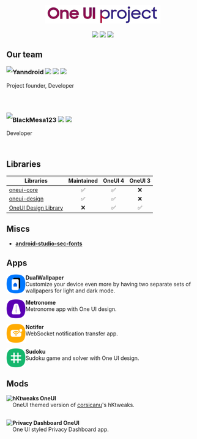 <p align="center">
  <img src="https://raw.githubusercontent.com/OneUIProject/.github/main/profile/readme-res/logo.png" width=60%>
  <br><br>
  <a href="https://t.me/oneuiproject"><img src="https://img.shields.io/badge/Telegram-OneUI_Project-blue.svg?style=for-the-badge&logo=Telegram"/></a>
  <a href="https://mvnrepository.com/artifact/io.github.oneuiproject"><img src="https://img.shields.io/badge/Maven-OneUI_Project-C71A36.svg?style=for-the-badge&logo=apache"/></a> <a href="https://oneuiproject.github.io/"><img src="https://img.shields.io/badge/GitHub-Wiki-lightgrey.svg?style=for-the-badge&logo=GitHub"/></a>
</p>

## Our team
<a href="https://github.com/Yanndroid"><img align="left" src="https://images.weserv.nl/?url=avatars.githubusercontent.com/u/57589186?v=4&h=100&w=100&fit=cover&mask=circle"/></a>

### Yanndroid [<img src="https://avatars.githubusercontent.com/u/476675?s=200&v=4" height="30" />](https://paypal.me/YanndroidDev) [<img src="https://upload.wikimedia.org/wikipedia/commons/8/82/Telegram_logo.svg" height="30" />](https://t.me/yanndroid) [<img src="https://charlottenc.gov/cats/PublishingImages/Reddit_Mark_OnWhite.png" height="30" />](https://www.reddit.com/user/Yanndroid)
Project founder, Developer

<br clear="left"/>
<br>

<a href="https://github.com/BlackMesa123"><img align="left" src="https://images.weserv.nl/?url=avatars.githubusercontent.com/u/13062958?v=4&h=100&w=100&fit=cover&mask=circle"/></a>

### BlackMesa123 [<img src="https://upload.wikimedia.org/wikipedia/commons/8/82/Telegram_logo.svg" height="30" />](https://t.me/salvo_giangri) [<img src="https://charlottenc.gov/cats/PublishingImages/Reddit_Mark_OnWhite.png" height="30" />](https://www.reddit.com/user/Ovlas02)
Developer

<br clear="left"/>

## Libraries
|Libraries|Maintained|OneUI 4|OneUI 3|
|-|:-:|:-:|:-:|
|[oneui-core](https://github.com/OneUIProject/sesl)|:white_check_mark:|:white_check_mark:|:x:|
|[oneui-design](https://github.com/OneUIProject/oneui-design)|:white_check_mark:|:white_check_mark:|:x:|
|[OneUI Design Library](https://github.com/OneUIProject/OneUI-Design-Library)|:x:|:white_check_mark:|:white_check_mark:|

## Miscs
* [**android-studio-sec-fonts**](https://github.com/OneUIProject/android-studio-sec-fonts)

## Apps
<a href="https://github.com/Yanndroid/DualWallpaper"><img align="left" height="50" src="https://github.com/Yanndroid/DualWallpaper/blob/master/readme-res/icon.png"/></a>
**DualWallpaper**  
Customize your device even more by having two separate sets of wallpapers for light and dark mode.
<br clear="left"/>

<a href="https://github.com/Yanndroid/Metronome"><img align="left" height="50" src="https://github.com/Yanndroid/Metronome/blob/master/readme-res/icon.png"/></a>
**Metronome**  
Metronome app with One UI design.
<br clear="left"/>

<a href="https://github.com/Yanndroid/Notifer"><img align="left" height="50" src="https://github.com/Yanndroid/Notifer/raw/master/readme-res/icon.png"/></a>
**Notifer**  
WebSocket notification transfer app.
<br clear="left"/>

<a href="https://github.com/Yanndroid/Sudoku"><img align="left" height="50" src="https://github.com/Yanndroid/Sudoku/blob/master/readme-res/icon.png"/></a>
**Sudoku**  
Sudoku game and solver with One UI design.
<br clear="left"/>


## Mods
<a href="https://github.com/Yanndroid/hKtweaks-OneUI"><img align="left" height="50" src="https://github.com/Yanndroid/hKtweaks-OneUI/blob/master/readme-res/icon.png"/></a>
**hKtweaks OneUI**  
OneUI themed version of [corsicanu](https://github.com/corsicanu)'s hKtweaks.
<br clear="left"/>

<a href="https://github.com/BlackMesa123/PrivacyDashboard-OneUI"><img align="left" height="50" src="https://raw.githubusercontent.com/BlackMesa123/PrivacyDashboard-OneUI/main/app/src/main/res/mipmap-xxhdpi/ic_launcher.png"/></a>
**Privacy Dashboard OneUI**  
One UI styled Privacy Dashboard app.
<br clear="left"/>
